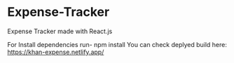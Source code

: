 # Expense-Tracker
Expense Tracker made with React.js

For Install dependencies
run- npm install
You can check deplyed build here: https://khan-expense.netlify.app/

